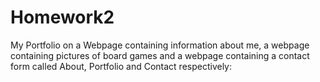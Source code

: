 # Homework2

My Portfolio on a Webpage containing information about me, a webpage containing pictures of board games and a webpage containing a contact form called About, Portfolio and Contact respectively:


